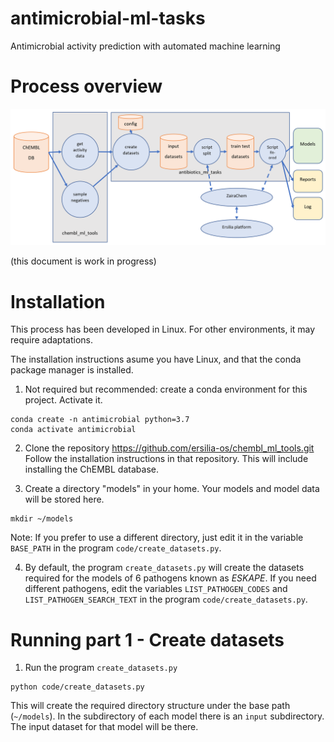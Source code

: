 # antimicrobial-ml-tasks
Antimicrobial activity prediction with automated machine learning

# Process overview

![Process overview flow chart](doc/images/pipeline_overview.png)

(this document is work in progress)

# Installation

This process has been developed in Linux. For other environments, it may require adaptations.

The installation instructions asume you have Linux, and that the conda package manager is installed.

1. Not required but recommended: create a conda environment for this project. Activate it.

```
conda create -n antimicrobial python=3.7
conda activate antimicrobial
```

2. Clone the repository https://github.com/ersilia-os/chembl_ml_tools.git
Follow the installation instructions in that repository. This will include installing the ChEMBL database.

3. Create a directory "models" in your home. Your models and model data will be stored here.

```
mkdir ~/models
```

Note: If you prefer to use a different directory, just edit it in the variable `BASE_PATH` in the program `code/create_datasets.py`.

4. By default, the program `create_datasets.py` will create the datasets required for the models of 6 pathogens known as *ESKAPE*. If you need different pathogens, edit the variables `LIST_PATHOGEN_CODES` and `LIST_PATHOGEN_SEARCH_TEXT` in the program `code/create_datasets.py`.


# Running part 1 - Create datasets

1. Run the program `create_datasets.py`

```
python code/create_datasets.py
```

This will create the required directory structure under the base path (`~/models`). In the subdirectory of each model there is an `input` subdirectory. The input dataset for that model will be there.
